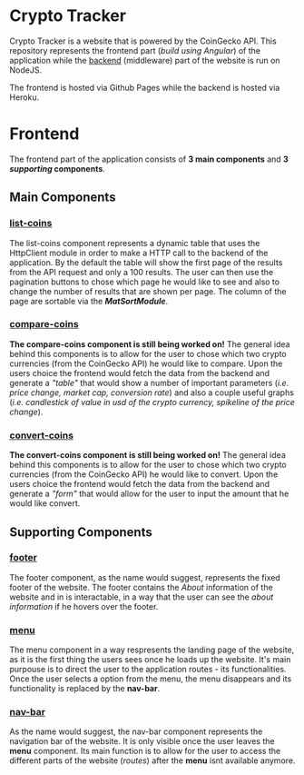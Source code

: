 # Crypto Tracker

Crypto Tracker is a website that is powered by the CoinGecko API. This repository represents the frontend part (*build using Angular*) of the application while the [backend](https://github.com/DzoniTheNick/crypto-tracker-backend) (middleware) part of the website is run on NodeJS.

The frontend is hosted via Github Pages while the backend is hosted via Heroku.

# Frontend

The frontend part of the application consists of **3 main components** and **3 *supporting* components**.

## Main Components
### [list-coins](https://github.com/DzoniTheNick/DzoniTheNick.github.io/tree/main/src/app/components/list-coins) 
The list-coins component represents a dynamic table that uses the HttpClient module in order to make a HTTP call to the backend of the application. By the default 
the table will show the first page of the results from the API request and only a 100 results. The user can then use the pagination buttons to chose which page he would like to see and also to change the number of results that are shown per page. The column of the page are sortable via the ***MatSortModule***.

### [compare-coins](https://github.com/DzoniTheNick/DzoniTheNick.github.io/tree/main/src/app/components/compare-coins)
**The compare-coins component is still being worked on!**
The general idea behind this components is to allow for the user to chose which two crypto currencies (from the CoinGecko API) he would like to compare. Upon the users choice the frontend would fetch the data from the backend and generate a *"table"* that would show a number of important parameters (*i.e. price change, market cap, conversion rate*) and also a couple useful graphs (*i.e. candlestick of value in usd of the crypto currency, spikeline of the price change*).  

### [convert-coins](https://github.com/DzoniTheNick/DzoniTheNick.github.io/tree/main/src/app/components/convert-coins)
**The convert-coins component is still being worked on!**
The general idea behind this components is to allow for the user to chose which two crypto currencies (from the CoinGecko API) he would like to convert. Upon the users choice the frontend would fetch the data from the backend and generate a *"form"* that would allow for the user to input the amount that he would like convert. 

## Supporting Components
### [footer](https://github.com/DzoniTheNick/DzoniTheNick.github.io/tree/main/src/app/components/footer)
The footer component, as the name would suggest, represents the fixed footer of the website. The footer contains the *About* information of the website and in is interactable, in a way that the user can see the *about information* if he hovers over the footer.

### [menu](https://github.com/DzoniTheNick/DzoniTheNick.github.io/tree/main/src/app/components/menu)
The menu component in a way respresents the landing page of the website, as it is the first thing the users sees once he loads up the website. It's main purpouse is to direct the user to the application routes - its functionalities. Once the user selects a option from the menu, the menu disappears and its functionality is replaced by the **nav-bar**.

### [nav-bar](https://github.com/DzoniTheNick/DzoniTheNick.github.io/tree/main/src/app/components/nav-bar)
As the name would suggest, the nav-bar component represents the navigation bar of the website. It is only visible once the user leaves the **menu** component. Its main function is to allow for the user to access the different parts of the website (*routes*) after the **menu** isnt available anymore.
